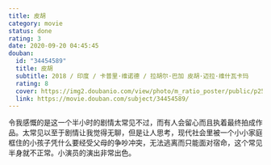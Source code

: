 ```yaml
---
title: 皮胡
category: movie
status: done
rating: 3
date: 2020-09-20 04:45:45
douban:
  id: "34454589"
  title: 皮胡
  subtitle: 2018 / 印度 / 卡普里·维诺德 / 拉胡尔·巴加 皮胡·迈拉·维什瓦卡玛
  rating: 8
  cover: https://img2.doubanio.com/view/photo/m_ratio_poster/public/p2561458322.jpg
  link: https://movie.douban.com/subject/34454589/
---
```


令我感慨的是这一个半小时的剧情太常见不过，而有人会留心而且执着最终拍成作品。太常见以至于剧情让我觉得无聊，但是让人思考，现代社会里被一个小小家庭框住的小孩子凭什么要经受父母的争吵冲突，无法逃离而只能面对宿命，这个常见半身就不正常。小演员的演出非常出色。